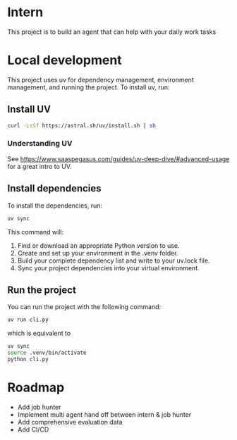 # Intern

This project is to build an agent that can help with your daily work tasks


# Local development
This project uses uv for dependency management, environment management, and running the project. To install uv, run:


## Install UV
```bash
curl -LsSf https://astral.sh/uv/install.sh | sh
````

### Understanding UV
See https://www.saaspegasus.com/guides/uv-deep-dive/#advanced-usage for a great intro to UV.


## Install dependencies

To install the dependencies, run:

```bash
uv sync
```
This command will:

1. Find or download an appropriate Python version to use.
2. Create and set up your environment in the .venv folder.
3. Build your complete dependency list and write to your uv.lock file.
4. Sync your project dependencies into your virtual environment.


## Run the project
You can run the project with the following command:

```bash
uv run cli.py
```

which is equivalent to

```bash
uv sync
source .venv/bin/activate
python cli.py
```

# Roadmap
- Add job hunter
- Implement multi agent hand off between intern & job hunter
- Add comprehensive evaluation data
- Add CI/CD 